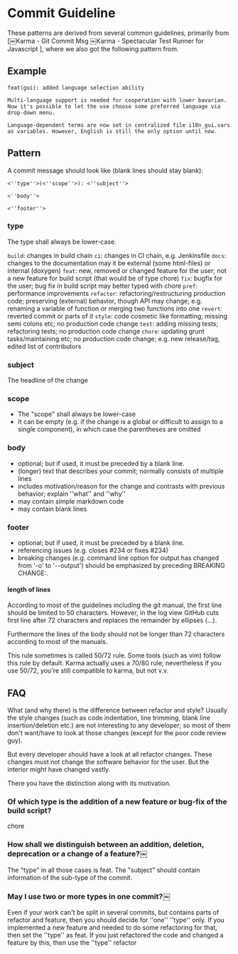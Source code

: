 # Commit Guideline

These patterns are derived from several common guidelines, primarily from [￼Karma - Git Commit Msg  ￼Karma - Spectacular Test Runner for Javascript ], where we also got the following pattern from.

## Example

```
feat(gui): added language selection ability

Multi-language support is needed for cooperation with lower bavarian.
Now it's possible to let the use choose some preferred language via
drop-down menu.

Language-dependent terms are now set in centralized file i18n_gui.vars
as variables. However, English is still the only option until now.

```

## Pattern

A commit message should look like (blank lines should stay blank):

```
<''type''>(<''scope''>): <''subject''>

<''body''>

<''footer''>
```

### type

The type shall always be lower-case.

`build`: changes in build chain
`ci`: changes in CI chain, e.g. Jenkinsfile
`docs`: changes to the documentation may it be external (some html-files) or internal (doxygen)
`feat`: new, removed or changed feature for the user; not a new feature for build script (that would be of type chore)
`fix`: bugfix for the user; bug fix in build script may better typed with chore
`pref`: performance improvements
`refactor`: refactoring/restructuring production code; preserving (external) behavior, though API may change; e.g. renaming a variable of function or merging two functions into one
`revert`: reverted commit or parts of it
`style`: code cosmetic like formatting, missing semi colons etc; no production code change
`test`: adding missing tests; refactoring tests; no production code change
`chore`: updating grunt tasks/maintaining etc; no production code change; e.g. new release/tag, edited list of contributors

### subject

The headline of the change

### scope

- The "scope" shall always be lower-case
- It can be empty (e.g. if the change is a global or difficult to assign to a single component), in which case the parentheses are omitted

### body

- optional; but if used, it must be preceded by a blank line.
- (longer) text that describes your commit; normally consists of multiple lines
- includes motivation/reason for the change and contrasts with previous behavior; explain ''what'' and ''why''
- may contain simple markdown code
- may contain blank lines

### footer

- optional; but if used, it must be preceded by a blank line.
- referencing issues (e.g. closes #234 or fixes #234)
- breaking changes (e.g. command line option for output has changed from '-o' to '--output') should be emphasized by preceding BREAKING CHANGE:.

#### length of lines

According to most of the guidelines including the git manual, the first line should be limited to 50 characters. However, in the log view GitHub cuts first line after 72 characters and replaces the remainder by ellipses (...).

Furthermore the lines of the body should not be longer than 72 characters according to most of the manuals.

This rule sometimes is called 50/72 rule. Some tools (such as vim) follow this rule by default. Karma actually uses a 70/80 rule; nevertheless if you use 50/72, you're still compatible to karma, but not v.v.

## FAQ

What (and why there) is the difference between refactor and style?
Usually the style changes (such as code indentation, line trimming, blank line insertion/deletion etc.) are not interesting to any developer; so most of them don't want/have to look at those changes (except for the poor code review guy).

But every developer should have a look at all refactor changes. These changes must not change the software behavior for the user. But the interior might have changed vastly.

There you have the distinction along with its motivation.

### Of which type is the addition of a new feature or bug-fix of the build script?

chore

### How shall we distinguish between an addition, deletion, deprecation or a change of a feature?￼

The "type" in all those cases is feat. The "subject" should contain information of the sub-type of the commit.

### May I use two or more types in one commit?￼

Even if your work can't be split in several commits, but contains parts of refactor and feature, then you should decide for ''one'' ''type'' only. If you implemented a new feature and needed to do some refactoring for that, then set the ''type'' as feat. If you just refactored the code and changed a feature by this, then use the ''type'' refactor

